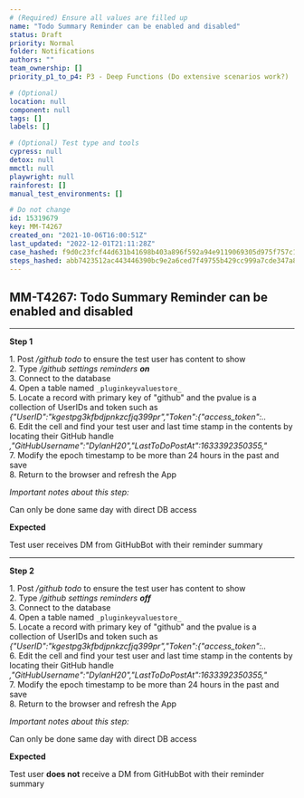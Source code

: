 ```yaml
---
# (Required) Ensure all values are filled up
name: "Todo Summary Reminder can be enabled and disabled"
status: Draft
priority: Normal
folder: Notifications
authors: ""
team_ownership: []
priority_p1_to_p4: P3 - Deep Functions (Do extensive scenarios work?)

# (Optional)
location: null
component: null
tags: []
labels: []

# (Optional) Test type and tools
cypress: null
detox: null
mmctl: null
playwright: null
rainforest: []
manual_test_environments: []

# Do not change
id: 15319679
key: MM-T4267
created_on: "2021-10-06T16:00:51Z"
last_updated: "2022-12-01T21:11:28Z"
case_hashed: f9d0c23fcf44d631b41698b403a896f592a94e9119069305d975f757c167c6eb0fa56513aaac93c79a38fd9ae6b7a945
steps_hashed: abb7423512ac443446390bc9e2a6ced7f49755b429cc999a7cde347a895a04e9fe349930bbc9e3007a09d6a592b0deab
---
```


<!-- (Auto-generated) Based on frontmatter's "key" and "name" -->

## MM-T4267: Todo Summary Reminder can be enabled and disabled

---

**Step 1**

1\. Post _/github todo_ to ensure the test user has content to show\
2\. Type _/github settings reminders **on**_\
3\. Connect to the database\
4\. Open a table named `_pluginkeyvaluestore_`\
5\. Locate a record with primary key of "github" and the pvalue is a collection of UserIDs and token such as _{"UserID":"kgestpg3kfbdjpnkzcfjq399pr","Token":{"access\_token":.._\
6\. Edit the cell and find your test user and last time stamp in the contents by locating their GitHub handle _,"GitHubUsername":"DylanH20","LastToDoPostAt":1633392350355,"_\
7\. Modify the epoch timestamp to be more than 24 hours in the past and save\
8\. Return to the browser and refresh the App

_Important notes about this step:_

Can only be done same day with direct DB access

**Expected**

Test user receives DM from GitHubBot with their reminder summary

---

**Step 2**

1\. Post _/github todo_ to ensure the test user has content to show\
2\. Type _/github settings reminders **off**_\
3\. Connect to the database\
4\. Open a table named `_pluginkeyvaluestore_`\
5\. Locate a record with primary key of "github" and the pvalue is a collection of UserIDs and token such as _{"UserID":"kgestpg3kfbdjpnkzcfjq399pr","Token":{"access\_token":.._\
6\. Edit the cell and find your test user and last time stamp in the contents by locating their GitHub handle _,"GitHubUsername":"DylanH20","LastToDoPostAt":1633392350355,"_\
7\. Modify the epoch timestamp to be more than 24 hours in the past and save\
8\. Return to the browser and refresh the App

_Important notes about this step:_

Can only be done same day with direct DB access

**Expected**

Test user **does not** receive a DM from GitHubBot with their reminder summary
